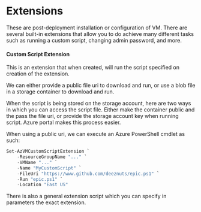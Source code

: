 # Extensions

These are post-deployment installation or configuration of VM. There are several built-in extensions that allow you to do achieve many different tasks such as running a custom script, changing admin password, and more.

#### Custom Script Extension

This is an extension that when created, will run the script specified on creation of the extension. 

We can either provide a public file uri to download and run, or use a blob file in a storage container to download and run.

When the script is being stored on the storage account, here are two ways in which you can access the script file. Either make the container public and the pass the file uri, or provide the storage account key when running script. Azure portal makes this process easier.

When using a public uri, we can execute an Azure PowerShell cmdlet as such:

```powershell
Set-AzVMCustomScriptExtension `
    -ResourceGroupName "..." `
    -VMName "..." `
    -Name "MyCustomScript" `
    -FileUri "https://www.github.com/deeznuts/epic.ps1" `
    -Run "epic.ps1" `
    -Location "East US"
```

There is also a general extension script which you can specify in parameters the exact extension.
